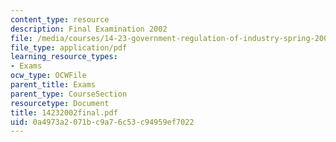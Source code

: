 ```yaml
---
content_type: resource
description: Final Examination 2002
file: /media/courses/14-23-government-regulation-of-industry-spring-2003/0a4973a2071bc9a76c53c94959ef7022_14232002final.pdf
file_type: application/pdf
learning_resource_types:
- Exams
ocw_type: OCWFile
parent_title: Exams
parent_type: CourseSection
resourcetype: Document
title: 14232002final.pdf
uid: 0a4973a2-071b-c9a7-6c53-c94959ef7022
---
```


